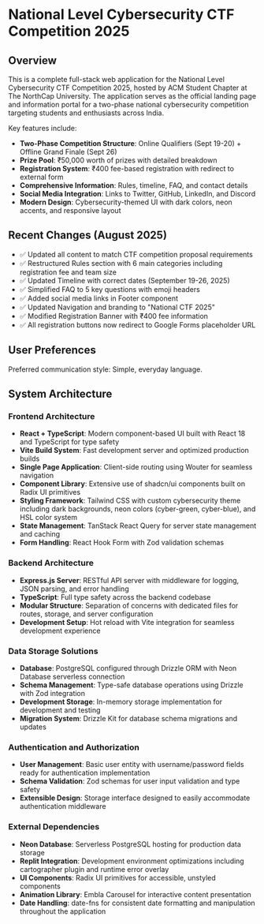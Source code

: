 # National Level Cybersecurity CTF Competition 2025

## Overview

This is a complete full-stack web application for the National Level Cybersecurity CTF Competition 2025, hosted by ACM Student Chapter at The NorthCap University. The application serves as the official landing page and information portal for a two-phase national cybersecurity competition targeting students and enthusiasts across India. 

Key features include:
- **Two-Phase Competition Structure**: Online Qualifiers (Sept 19-20) + Offline Grand Finale (Sept 26)
- **Prize Pool**: ₹50,000 worth of prizes with detailed breakdown
- **Registration System**: ₹400 fee-based registration with redirect to external form
- **Comprehensive Information**: Rules, timeline, FAQ, and contact details
- **Social Media Integration**: Links to Twitter, GitHub, LinkedIn, and Discord
- **Modern Design**: Cybersecurity-themed UI with dark colors, neon accents, and responsive layout

## Recent Changes (August 2025)
- ✅ Updated all content to match CTF competition proposal requirements
- ✅ Restructured Rules section with 6 main categories including registration fee and team size
- ✅ Updated Timeline with correct dates (September 19-26, 2025)
- ✅ Simplified FAQ to 5 key questions with emoji headers
- ✅ Added social media links in Footer component
- ✅ Updated Navigation and branding to "National CTF 2025"
- ✅ Modified Registration Banner with ₹400 fee information
- ✅ All registration buttons now redirect to Google Forms placeholder URL

## User Preferences

Preferred communication style: Simple, everyday language.

## System Architecture

### Frontend Architecture
- **React + TypeScript**: Modern component-based UI built with React 18 and TypeScript for type safety
- **Vite Build System**: Fast development server and optimized production builds
- **Single Page Application**: Client-side routing using Wouter for seamless navigation
- **Component Library**: Extensive use of shadcn/ui components built on Radix UI primitives
- **Styling Framework**: Tailwind CSS with custom cybersecurity theme including dark backgrounds, neon colors (cyber-green, cyber-blue), and HSL color system
- **State Management**: TanStack React Query for server state management and caching
- **Form Handling**: React Hook Form with Zod validation schemas

### Backend Architecture
- **Express.js Server**: RESTful API server with middleware for logging, JSON parsing, and error handling
- **TypeScript**: Full type safety across the backend codebase
- **Modular Structure**: Separation of concerns with dedicated files for routes, storage, and server configuration
- **Development Setup**: Hot reload with Vite integration for seamless development experience

### Data Storage Solutions
- **Database**: PostgreSQL configured through Drizzle ORM with Neon Database serverless connection
- **Schema Management**: Type-safe database operations using Drizzle with Zod integration
- **Development Storage**: In-memory storage implementation for development and testing
- **Migration System**: Drizzle Kit for database schema migrations and updates

### Authentication and Authorization
- **User Management**: Basic user entity with username/password fields ready for authentication implementation
- **Schema Validation**: Zod schemas for user input validation and type safety
- **Extensible Design**: Storage interface designed to easily accommodate authentication middleware

### External Dependencies
- **Neon Database**: Serverless PostgreSQL hosting for production data storage
- **Replit Integration**: Development environment optimizations including cartographer plugin and runtime error overlay
- **UI Components**: Radix UI primitives for accessible, unstyled components
- **Animation Library**: Embla Carousel for interactive content presentation
- **Date Handling**: date-fns for consistent date formatting and manipulation throughout the application